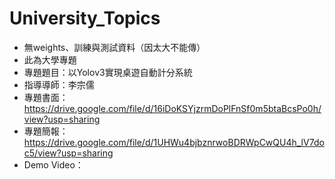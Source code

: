 # University_Topics
* 無weights、訓練與測試資料（因太大不能傳）
* 此為大學專題
* 專題題目：以Yolov3實現桌遊自動計分系統
* 指導導師：李宗儒
* 專題書面：https://drive.google.com/file/d/16iDoKSYjzrmDoPlFnSf0m5btaBcsPo0h/view?usp=sharing
* 專題簡報：https://drive.google.com/file/d/1UHWu4bjbznrwoBDRWpCwQU4h_lV7doc5/view?usp=sharing
* Demo Video：
